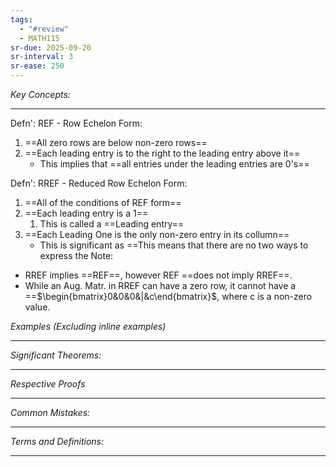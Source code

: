 ```yaml
---
tags:
  - "#review"
  - MATH115
sr-due: 2025-09-20
sr-interval: 3
sr-ease: 250
---
```

*Key Concepts:*
___
Defn': REF - Row Echelon Form:
1. ==All zero rows are below non-zero rows==
2. ==Each leading entry is to the right to the leading entry above it==
	- This implies that ==all entries under the leading entries are 0's==

Defn': RREF - Reduced Row Echelon Form:
1. ==All of the conditions of REF form==
2. ==Each leading entry is a 1==
	1. This is called a ==Leading entry==
3. ==Each Leading One is the only non-zero entry in its collumn==
	- This is significant as ==This means that there are no two ways to express  the
Note:
- RREF implies ==REF==, however REF ==does not imply RREF==.
- While an Aug. Matr. in RREF can have a zero row, it cannot have a ==$\begin{bmatrix}0&0&0&|&c\end{bmatrix}$, where c is a non-zero value. <!--SR:!2000-01-01,1,250!2025-10-22,1,230!2000-01-01,1,250!2000-01-01,1,250!2000-01-01,1,250!2000-01-01,1,250-->


*Examples (Excluding inline examples)* 
___

*Significant Theorems:*
___

*Respective Proofs*
___

*Common Mistakes:*
___

*Terms and Definitions:*
___

